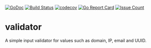 [![GoDoc](https://godoc.org/github.com/zatiti/validator?status.svg)](https://godoc.org/github.com/zatiti/validator)
[![Build Status](https://travis-ci.org/zatiti/validator.svg?branch=master)](https://travis-ci.org/zatiti/validator)
[![codecov](https://codecov.io/gh/zatiti/validator/branch/master/graph/badge.svg)](https://codecov.io/gh/zatiti/validator)
[![Go Report Card](https://goreportcard.com/badge/github.com/zatiti/validator)](https://goreportcard.com/report/github.com/zatiti/validator)
[![Issue Count](https://codeclimate.com/github/zatiti/validator/badges/issue_count.svg)](https://codeclimate.com/github/zatiti/validator)

# validator
A simple input validator for values such as domain, IP, email and UUID.
